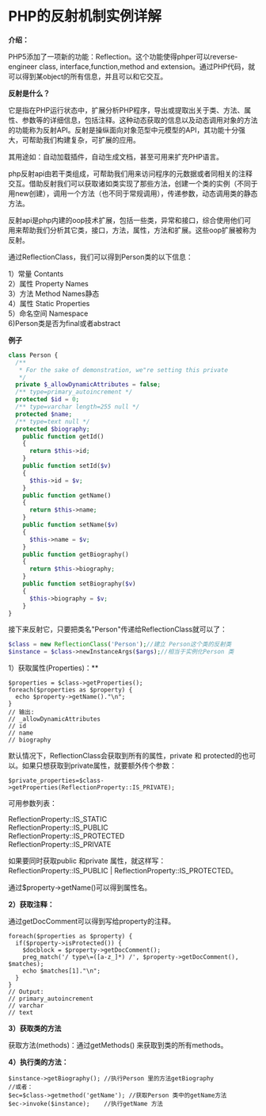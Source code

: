 # PHP的反射机制实例详解


**介绍：**

PHP5添加了一项新的功能：Reflection。这个功能使得phper可以reverse-engineer class, interface,function,method and extension。通过PHP代码，就可以得到某object的所有信息，并且可以和它交互。

**反射是什么？**

它是指在PHP运行状态中，扩展分析PHP程序，导出或提取出关于类、方法、属性、参数等的详细信息，包括注释。这种动态获取的信息以及动态调用对象的方法的功能称为反射API。反射是操纵面向对象范型中元模型的API，其功能十分强大，可帮助我们构建复杂，可扩展的应用。

其用途如：自动加载插件，自动生成文档，甚至可用来扩充PHP语言。

php反射api由若干类组成，可帮助我们用来访问程序的元数据或者同相关的注释交互。借助反射我们可以获取诸如类实现了那些方法，创建一个类的实例（不同于用new创建），调用一个方法（也不同于常规调用），传递参数，动态调用类的静态方法。

反射api是php内建的oop技术扩展，包括一些类，异常和接口，综合使用他们可用来帮助我们分析其它类，接口，方法，属性，方法和扩展。这些oop扩展被称为反射。

通过ReflectionClass，我们可以得到Person类的以下信息：

1）常量 Contants  
2）属性 Property Names  
3）方法 Method Names静态  
4）属性 Static Properties  
5）命名空间 Namespace  
6)Person类是否为final或者abstract

**例子**

```php
class Person {
  /**
   * For the sake of demonstration, we"re setting this private
   */
  private $_allowDynamicAttributes = false;
  /** type=primary_autoincrement */
  protected $id = 0;
  /** type=varchar length=255 null */
  protected $name;
  /** type=text null */
  protected $biography;
    public function getId()
    {
      return $this->id;
    }
    public function setId($v)
    {
      $this->id = $v;
    }
    public function getName()
    {
      return $this->name;
    }
    public function setName($v)
    {
      $this->name = $v;
    }
    public function getBiography()
    {
      return $this->biography;
    }
    public function setBiography($v)
    {
      $this->biography = $v;
    }
}
```

接下来反射它，只要把类名"Person"传递给ReflectionClass就可以了：

```php
$class = new ReflectionClass('Person');//建立 Person这个类的反射类
$instance = $class->newInstanceArgs($args);//相当于实例化Person 类

```
1）获取属性(Properties)：**

```
$properties = $class->getProperties();
foreach($properties as $property) {
  echo $property->getName()."\n";
}
// 输出:
// _allowDynamicAttributes
// id
// name
// biography

```
默认情况下，ReflectionClass会获取到所有的属性，private 和 protected的也可以。如果只想获取到private属性，就要额外传个参数：

    $private_properties=$class->getProperties(ReflectionProperty::IS_PRIVATE);

可用参数列表：

ReflectionProperty::IS_STATIC  
ReflectionProperty::IS_PUBLIC  
ReflectionProperty::IS_PROTECTED  
ReflectionProperty::IS_PRIVATE

如果要同时获取public 和private 属性，就这样写：ReflectionProperty::IS_PUBLIC | ReflectionProperty::IS_PROTECTED。

通过$property->getName()可以得到属性名。

**2）获取注释：**

通过getDocComment可以得到写给property的注释。

```
foreach($properties as $property) {
  if($property->isProtected()) {
    $docblock = $property->getDocComment();
    preg_match('/ type\=([a-z_]*) /', $property->getDocComment(), $matches);
    echo $matches[1]."\n";
  }
}
// Output:
// primary_autoincrement
// varchar
// text

```
**3）获取类的方法**

获取方法(methods)：通过getMethods() 来获取到类的所有methods。

**4）执行类的方法：**

    $instance->getBiography(); //执行Person 里的方法getBiography
    //或者：
    $ec=$class->getmethod('getName'); //获取Person 类中的getName方法
    $ec->invoke($instance);    //执行getName 方法

